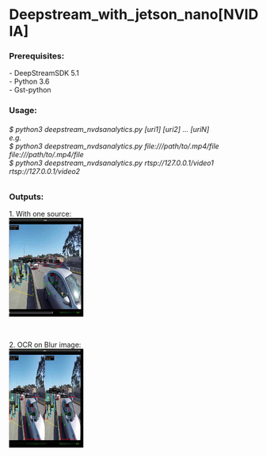 # Deepstream_with_jetson_nano[NVIDIA]

<h3>Prerequisites:</h3>
- DeepStreamSDK 5.1<br>
- Python 3.6<br>
- Gst-python<br>

<h3> Usage:</h3>
<h6>$ python3 deepstream_nvdsanalytics.py [uri1] [uri2] ... [uriN]<br>
e.g.<br>
  $ python3 deepstream_nvdsanalytics.py file:///path/to/.mp4/file file:///path/to/.mp4/file<br>
  $ python3 deepstream_nvdsanalytics.py rtsp://127.0.0.1/video1 rtsp://127.0.0.1/video2<br> </h6>
  

<h3>Outputs: </h3>
<p>
 1. With one source:<br>
 <img src="./deepstream_analytics_plugin/op_images/single_source.png", height="200", width="150"></img>&nbsp&nbsp&nbsp&nbsp
 </p><br>
 
<p>
 2. OCR on Blur image:<br>
 <img src="./deepstream_analytics_plugin/op_images/multi_source.png", height="200", width="150"></img>&nbsp&nbsp&nbsp&nbsp
 </p><br>

